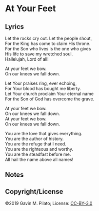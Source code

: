 # At Your Feet

## Lyrics

Let the rocks cry out.  Let the people shout,  
For the King has come to claim His throne.  
For the Son who lives is the one who gives  
His life to save my wretched soul.  
Hallelujah, Lord of all!  

At your feet we bow.  
On our knees we fall down.  

Let Your praises ring, ever echoing,  
For Your blood has bought me liberty.  
Let Your church proclaim Your eternal name  
For the Son of God has overcome the grave.  

At your feet we bow.  
On our knees we fall down.  
At your feet we bow.  
On our knees we fall down.  

You are the love that gives everything.  
You are the author of history.  
You are the refuge that I need.  
You are the righteous and worthy.  
You are the steadfast before me.  
All hail the name above all names!  

## Notes

## Copyright/License

©2019 Gavin M. Pilato; License: [CC-BY-3.0](https://creativecommons.org/licenses/by/3.0/)
